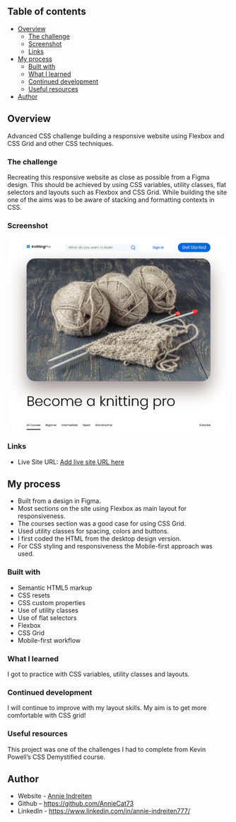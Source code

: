 ## Table of contents

- [Overview](#overview)
  - [The challenge](#the-challenge)
  - [Screenshot](#screenshot)
  - [Links](#links)
- [My process](#my-process)
  - [Built with](#built-with)
  - [What I learned](#what-i-learned)
  - [Continued development](#continued-development)
  - [Useful resources](#useful-resources)
- [Author](#author)

## Overview

Advanced CSS challenge building a responsive website using Flexbox and CSS Grid and other CSS techniques.

### The challenge

Recreating this responsive website as close as possible from a Figma design. This should be achieved by using CSS variables, utility classes, flat selectors and layouts such as Flexbox and CSS Grid. 
While building the site one of the aims was to be aware of stacking and formatting contexts in CSS.

### Screenshot

![](./assets/knitting-pro.png)
### Links

- Live Site URL: [Add live site URL here](https://knitting-pro-website.pages.dev)

## My process

- Built from a design in Figma.
- Most sections on the site using Flexbox as main layout for responsiveness.
- The courses section was a good case for using CSS Grid.
- Used utility classes for spacing, colors and buttons.
- I first coded the HTML from the desktop design version.
- For CSS styling and responsiveness the Mobile-first approach was used.


### Built with

- Semantic HTML5 markup
- CSS resets
- CSS custom properties
- Use of utility classes
- Use of flat selectors
- Flexbox
- CSS Grid
- Mobile-first workflow


### What I learned

I got to practice with CSS variables, utility classes and layouts.

### Continued development

I will continue to improve with my layout skills. My aim is to get more comfortable with CSS grid!

### Useful resources

This project was one of the challenges I had to complete from Kevin Powell’s CSS Demystified course.

## Author

- Website - [Annie Indreiten](https://www.your-site.com)
- Github – https://github.com/AnnieCat73
- LinkedIn - https://www.linkedin.com/in/annie-indreiten777/




